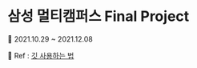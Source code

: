 # 삼성 멀티캠퍼스 Final Project 

📆 2021.10.29 ~ 2021.12.08

📘 Ref : [깃 사용하는 법](https://victorydntmd.tistory.com/91)

